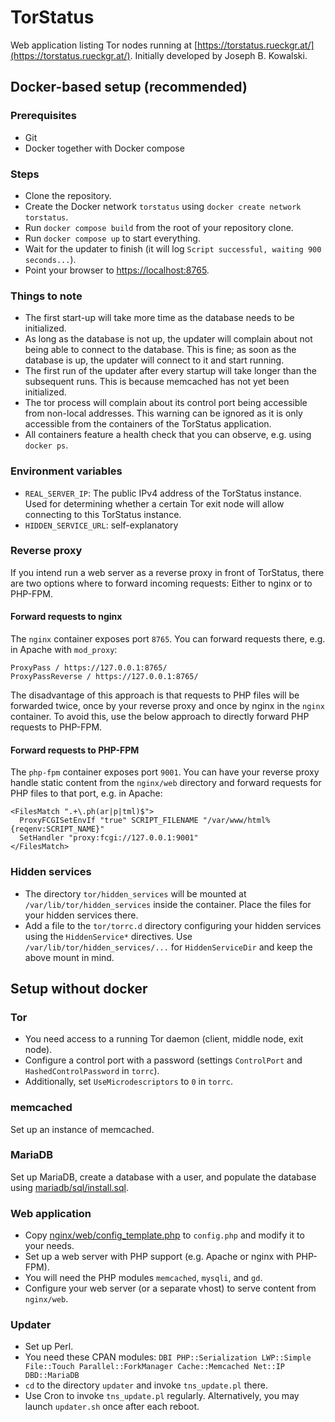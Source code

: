 # TorStatus

Web application listing Tor nodes running at [https://torstatus.rueckgr.at/](https://torstatus.rueckgr.at/). Initially developed by Joseph B. Kowalski.

## Docker-based setup (recommended)

### Prerequisites
 - Git
 - Docker together with Docker compose

### Steps
 - Clone the repository.
 - Create the Docker network `torstatus` using `docker create network torstatus`.
 - Run `docker compose build` from the root of your repository clone.
 - Run `docker compose up` to start everything.
 - Wait for the updater to finish (it will log `Script successful, waiting 900 seconds...`).
 - Point your browser to [https://localhost:8765](https://localhost:8765).

### Things to note
 - The first start-up will take more time as the database needs to be initialized.
 - As long as the database is not up, the updater will complain about not being able to connect to the database. This is fine; as soon as the database is up, the updater will connect to it and start running.
 - The first run of the updater after every startup will take longer than the subsequent runs. This is because memcached has not yet been initialized.
 - The tor process will complain about its control port being accessible from non-local addresses. This warning can be ignored as it is only accessible from the containers of the TorStatus application.
 - All containers feature a health check that you can observe, e.g. using `docker ps`.

### Environment variables
 - `REAL_SERVER_IP`: The public IPv4 address of the TorStatus instance. Used for determining whether a certain Tor exit node will allow connecting to this TorStatus instance.
 - `HIDDEN_SERVICE_URL`: self-explanatory

### Reverse proxy

If you intend run a web server as a reverse proxy in front of TorStatus, there are two options where to forward incoming requests: Either to nginx or to PHP-FPM.

#### Forward requests to nginx

The `nginx` container exposes port `8765`. You can forward requests there, e.g. in Apache with `mod_proxy`:

```
ProxyPass / https://127.0.0.1:8765/
ProxyPassReverse / https://127.0.0.1:8765/
```

The disadvantage of this approach is that requests to PHP files will be forwarded twice, once by your reverse proxy and once by nginx in the `nginx` container. To avoid this, use the below approach to directly forward PHP requests to PHP-FPM.

#### Forward requests to PHP-FPM

The `php-fpm` container exposes port `9001`. You can have your reverse proxy handle static content from the `nginx/web` directory and forward requests for PHP files to that port, e.g. in Apache:

```
<FilesMatch ".+\.ph(ar|p|tml)$">
  ProxyFCGISetEnvIf "true" SCRIPT_FILENAME "/var/www/html%{reqenv:SCRIPT_NAME}"
  SetHandler "proxy:fcgi://127.0.0.1:9001"
</FilesMatch>
```

### Hidden services

 - The directory `tor/hidden_services` will be mounted at `/var/lib/tor/hidden_services` inside the container. Place the files for your hidden services there.
 - Add a file to the `tor/torrc.d` directory configuring your hidden services using the `HiddenService*` directives. Use `/var/lib/tor/hidden_services/...` for `HiddenServiceDir` and keep the above mount in mind.

## Setup without docker

### Tor

 - You need access to a running Tor daemon (client, middle node, exit node).
 - Configure a control port with a password (settings `ControlPort` and `HashedControlPassword` in `torrc`).
 - Additionally, set `UseMicrodescriptors` to `0` in `torrc`.

### memcached

Set up an instance of memcached.

### MariaDB

Set up MariaDB, create a database with a user, and populate the database using [mariadb/sql/install.sql](mariadb/sql/install.sql).

### Web application

 - Copy [nginx/web/config\_template.php](nginx/web/config_template.php) to `config.php` and modify it to your needs.
 - Set up a web server with PHP support (e.g. Apache or nginx with PHP-FPM).
 - You will need the PHP modules `memcached`, `mysqli`, and `gd`.
 - Configure your web server (or a separate vhost) to serve content from `nginx/web`.

### Updater

 - Set up Perl.
 - You need these CPAN modules: `DBI PHP::Serialization LWP::Simple File::Touch Parallel::ForkManager Cache::Memcached Net::IP DBD::MariaDB`
 - `cd` to the directory `updater` and invoke `tns_update.pl` there.
 - Use Cron to invoke `tns_update.pl` regularly. Alternatively, you may launch `updater.sh` once after each reboot.

